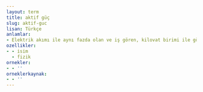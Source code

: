 ```yaml
---
layout: term
title: aktif güç
slug: aktif-guc
lisan: Türkçe
anlamlar:
- Elektrik akımı ile aynı fazda olan ve iş gören, kilovat birimi ile gösterilen güç
ozellikler:
- - isim
  - fizik
ornekler:
- - ''
orneklerkaynak:
- - ''
---
```

